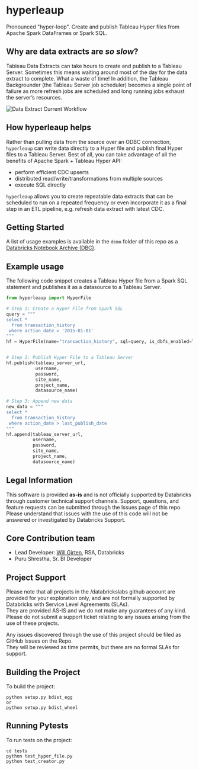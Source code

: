 # hyperleaup
Pronounced "hyper-loop". Create and publish Tableau Hyper files from Apache Spark DataFrames or Spark SQL.

## Why are data extracts are _so slow_?
Tableau Data Extracts can take hours to create and publish to a Tableau Server.
Sometimes this means waiting around most of the day for the data extract to complete.
What a waste of time! In addition, the Tableau Backgrounder (the Tableau Server job scheduler)
becomes a single point of failure as more refresh jobs are scheduled and long running jobs exhaust the server’s resources.

![Data Extract Current Workflow](images/data-extracts-current.png)

## How hyperleaup helps
Rather than pulling data from the source over an ODBC connection, `hyperleaup` can write data directly to a Hyper file
and publish final Hyper files to a Tableau Server. Best of all, you can take advantage of all the benefits of 
Apache Spark + Tableau Hyper API:
- perform efficient CDC upserts
- distributed read/write/transformations from multiple sources
- execute SQL directly

`hyperleaup` allows you to create repeatable data extracts that can be scheduled to run on a repeated frequency
or even incorporate it as a final step in an ETL pipeline, e.g. refresh data extract with latest CDC.

## Getting Started
A list of usage examples is available in the `demo` folder of this repo as a [Databricks Notebook Archive (DBC)](demo/Hyperleaup-Demo.dbc).

## Example usage
The following code snippet creates a Tableau Hyper file from a Spark SQL statement and publishes it as a datasource to a Tableau Server.

```python
from hyperleaup import HyperFile

# Step 1: Create a Hyper File from Spark SQL
query = """
select *
  from transaction_history
 where action_date > '2015-01-01'
"""
hf = HyperFile(name="transaction_history", sql=query, is_dbfs_enabled=True)


# Step 2: Publish Hyper File to a Tableau Server
hf.publish(tableau_server_url,
           username,
           password,
           site_name,
           project_name,
           datasource_name)

# Step 3: Append new data
new_data = """
select *
  from transaction_history
 where action_date > last_publish_date
"""
hf.append(tableau_server_url,
          username,
          password,
          site_name,
          project_name,
          datasource_name)
```

## Legal Information
This software is provided **as-is** and is not officially supported by Databricks through customer technical support channels.
Support, questions, and feature requests can be submitted through the Issues page of this repo.
Please understand that issues with the use of this code will not be answered or investigated by Databricks Support.  

## Core Contribution team
* Lead Developer: [Will Girten](https://www.linkedin.com/in/willgirten/), RSA, Databricks
* Puru Shrestha, Sr. BI Developer

## Project Support
Please note that all projects in the /databrickslabs github account are provided for your exploration only, 
and are not formally supported by Databricks with Service Level Agreements (SLAs).  
They are provided AS-IS and we do not make any guarantees of any kind.  
Please do not submit a support ticket relating to any issues arising from the use of these projects.

Any issues discovered through the use of this project should be filed as GitHub Issues on the Repo.  
They will be reviewed as time permits, but there are no formal SLAs for support.


## Building the Project
To build the project: <br>
```
python setup.py bdist_egg
or
python setup.py bdist_wheel
```

## Running Pytests
To run tests on the project: <br>
```
cd tests
python test_hyper_file.py
python test_creator.py
```
